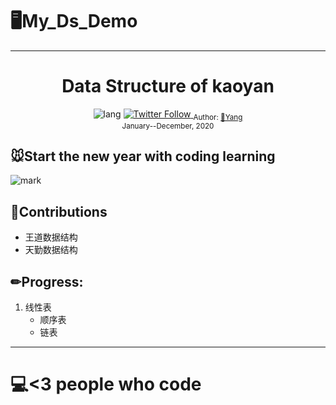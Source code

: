 # 🖥My_Ds_Demo
---
<div align="center">
  <h1> Data Structure of kaoyan</h1>
 <img alt="lang" src="https://img.shields.io/badge/lang-c%2Fc%2B%2B-critical">
  <a class="header-badge" target="_blank" href="https://twitter.com/YANG96181509">
  <img alt="Twitter Follow" src="https://badgen.net/badge/icon/twitter?icon=twitter&label">
  </a>
  <sub>Author:
      <a href="https://www.codelin.xyz/" target="_blank">🐏Yang</a></sub><br>
  <sub> January--December, 2020
  </sub>
</div>


## 🐭Start the new year with coding learning

![mark](https://img.codelin.xyz/blog/20200116/5RR5cQQwA9Pj.png?imageslim)

## 🔧Contributions

+ 王道数据结构
+ 天勤数据结构

## ✏Progress:

1. 线性表
   + 顺序表
   + 链表

---

# 💻<3 people who code
